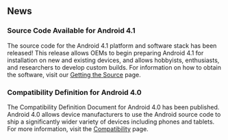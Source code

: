 <!--
   Copyright 2013 The Android Open Source Project 

   Licensed under the Apache License, Version 2.0 (the "License"); 
   you may not use this file except in compliance with the License.
   You may obtain a copy of the License at

       http://www.apache.org/licenses/LICENSE-2.0

   Unless required by applicable law or agreed to in writing, software
   distributed under the License is distributed on an "AS IS" BASIS,
   WITHOUT WARRANTIES OR CONDITIONS OF ANY KIND, either express or implied.
   See the License for the specific language governing permissions and
   limitations under the License.
-->

## News ##

### Source Code Available for Android 4.1 ###

The source code for the Android 4.1 platform and software stack has been
released! This release allows OEMs to begin preparing Android 4.1 for
installation on new and existing devices, and allows hobbyists, enthusiasts,
and researchers to develop custom builds. For information on how to obtain the
software, visit our [Getting the Source](source/downloading.html) page.

### Compatibility Definition for Android 4.0 ###

The Compatibility Definition Document for Android 4.0 has been published. 
Android 4.0 allows device manufacturers to use the Android source code to ship
a significantly wider variety of devices including phones and tablets. 
For more information, visit the [Compatibility](compatibility/index.html) page.

